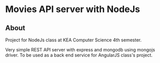 # Movies API server with NodeJs


## About
Project for NodeJs class at KEA Computer Science 4th semester.

Very simple REST API server with express and mongodb using mongojs driver.
To be used as a back end service for AngularJS class's project.
